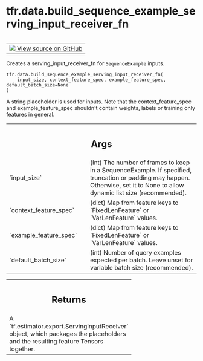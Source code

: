 <div itemscope itemtype="http://developers.google.com/ReferenceObject">
<meta itemprop="name" content="tfr.data.build_sequence_example_serving_input_receiver_fn" />
<meta itemprop="path" content="Stable" />
</div>

# tfr.data.build_sequence_example_serving_input_receiver_fn

<!-- Insert buttons and diff -->

<table class="tfo-notebook-buttons tfo-api" align="left">

<td>
  <a target="_blank" href="https://github.com/tensorflow/ranking/tree/master/tensorflow_ranking/python/data.py">
    <img src="https://www.tensorflow.org/images/GitHub-Mark-32px.png" />
    View source on GitHub
  </a>
</td>
</table>

Creates a serving_input_receiver_fn for `SequenceExample` inputs.

<pre class="devsite-click-to-copy prettyprint lang-py tfo-signature-link">
<code>tfr.data.build_sequence_example_serving_input_receiver_fn(
    input_size, context_feature_spec, example_feature_spec, default_batch_size=None
)
</code></pre>

<!-- Placeholder for "Used in" -->

A string placeholder is used for inputs. Note that the context_feature_spec and
example_feature_spec shouldn't contain weights, labels or training only features
in general.

<!-- Tabular view -->

 <table class="responsive fixed orange">
<colgroup><col width="214px"><col></colgroup>
<tr><th colspan="2"><h2 class="add-link">Args</h2></th></tr>

<tr>
<td>
`input_size`
</td>
<td>
(int) The number of frames to keep in a SequenceExample. If
specified, truncation or padding may happen. Otherwise, set it to None to
allow dynamic list size (recommended).
</td>
</tr><tr>
<td>
`context_feature_spec`
</td>
<td>
(dict) Map from feature keys to `FixedLenFeature` or
`VarLenFeature` values.
</td>
</tr><tr>
<td>
`example_feature_spec`
</td>
<td>
(dict) Map from  feature keys to `FixedLenFeature` or
`VarLenFeature` values.
</td>
</tr><tr>
<td>
`default_batch_size`
</td>
<td>
(int) Number of query examples expected per batch. Leave
unset for variable batch size (recommended).
</td>
</tr>
</table>

<!-- Tabular view -->

 <table class="responsive fixed orange">
<colgroup><col width="214px"><col></colgroup>
<tr><th colspan="2"><h2 class="add-link">Returns</h2></th></tr>
<tr class="alt">
<td colspan="2">
A `tf.estimator.export.ServingInputReceiver` object, which packages the
placeholders and the resulting feature Tensors together.
</td>
</tr>

</table>
